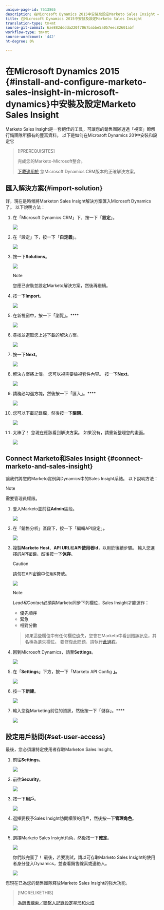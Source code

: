 ```yaml
---
unique-page-id: 7513865
description: 在Microsoft Dynamics 2015中安裝及設定Marketo Sales Insight —— 行銷人員檔案——產品檔案
title: 在Microsoft Dynamics 2015中安裝及設定Marketo Sales Insight
translation-type: tm+mt
source-git-commit: 6ae882dddda220f7067babbe5a057eec82601abf
workflow-type: tm+mt
source-wordcount: '442'
ht-degree: 0%

---
```



# 在Microsoft Dynamics 2015 {#install-and-configure-marketo-sales-insight-in-microsoft-dynamics}中安裝及設定Marketo Sales Insight

Marketo Sales Insight是一套絕佳的工具，可讓您的銷售團隊透過「視窗」瞭解行銷團隊所擁有的豐富資料。 以下是如何在Microsoft Dynamics 201中安裝和設定它

>[!PREREQUISITES]
>
>完成您的Marketo-Microsoft整合。
>
>[下載適用於](/help/marketo/product-docs/marketo-sales-insight/msi-for-microsoft-dynamics/installing/download-the-marketo-sales-insight-solution-for-microsoft-dynamics.md) 您Microsoft Dynamics CRM版本的正確解決方案。

## 匯入解決方案{#import-solution}

好，現在是時候將Marketon Sales Insight解決方案匯入Microsoft Dynamics了。 以下說明方法：

1. 在「Microsoft Dynamics CRM」下，按一下「**設定**」。

   ![](assets/image2014-12-12-9-3a4-3a56.png)

1. 在「設定」下，按一下「**自定義**」。

   ![](assets/image2015-4-29-14-3a22-3a1.png)

1. 按一下&#x200B;**Solutions**。

   ![](assets/image2014-12-12-9-3a5-3a17.png)

   >[!NOTE]
   >
   >您應已安裝並設定Marketo解決方案，然後再繼續。

1. 按一下&#x200B;**Import**。

   ![](assets/image2014-12-12-9-3a5-3a27.png)

1. 在新視窗中，按一下「瀏覽」。****

   ![](assets/image2014-12-12-9-3a5-3a36.png)

1. 尋找並選取您上述下載的解決方案。

   ![](assets/image2014-12-12-9-3a5-3a45.png)

1. 按一下&#x200B;**Next**。

   ![](assets/image2014-12-12-9-3a5-3a55.png)

1. 解決方案將上傳。 您可以視需要檢視套件內容。 按一下&#x200B;**Next**。

   ![](assets/image2014-12-12-9-3a6-3a10.png)

1. 請務必勾選方塊，然後按一下「匯入」。****

   ![](assets/image2014-12-12-9-3a6-3a19.png)

1. 您可以下載記錄檔，然後按一下&#x200B;**關閉**。

   ![](assets/image2014-12-12-9-3a6-3a29.png)

1. 太棒了！ 您現在應該看到解決方案。 如果沒有，請重新整理您的畫面。

   ![](assets/image2014-12-12-9-3a6-3a40.png)

## Connect Marketo和Sales Insight {#connect-marketo-and-sales-insight}

讓我們將您的Marketo實例與Dynamics中的Sales Insight系結。 以下說明方法：

>[!NOTE]
>
>需要管理員權限。

1. 登入Marketo並前往&#x200B;**Admin**&#x200B;區段。

   ![](assets/image2014-12-12-9-3a6-3a50.png)

1. 在「銷售分析」區段下，按一下「編輯API設定」**。**

   ![](assets/image2014-12-12-9-3a7-3a0.png)

1. 複製&#x200B;**Marketo Host**、**API URL**&#x200B;和&#x200B;**API使用者Id**，以用於後續步驟。 輸入您選擇的API密鑰，然後按一下&#x200B;**保存**。

   >[!CAUTION]
   >
   >請勿在API密鑰中使用&amp;符號。

   ![](assets/image2014-12-12-9-3a7-3a9.png)

   >[!NOTE]
   >
   >*Lead和Contact*&#x200B;必須與Marketo同步下列欄位，Sales Insight才能運作：
   >
   >* 優先順序
   >* 緊急
   >* 相對分數

   >
   >如果這些欄位中有任何欄位遺失，您會在Marketo中看到錯誤訊息，其名稱為遺失欄位。 要修復此問題，請執行[此過程](/help/marketo/product-docs/marketo-sales-insight/msi-for-microsoft-dynamics/setting-up-and-using/required-fields-for-syncing-marketo-with-dynamics.md)。

1. 回到Microsoft Dynamics，請至&#x200B;**Settings**。

   ![](assets/image2014-12-12-9-3a7-3a25.png)

1. 在「**Settings**」下方，按一下「Marketo API Config **」。**

   ![](assets/image2014-12-12-9-3a7-3a34.png)

1. 按一下&#x200B;**新建**。

   ![](assets/image2014-12-12-9-3a8-3a8.png)

1. 輸入您從Marketing前往的資訊，然後按一下「儲存」。****

   ![](assets/image2014-12-12-9-3a8-3a17.png)

## 設定用戶訪問{#set-user-access}

最後，您必須讓特定使用者存取Marketon Sales Insight。

1. 前往&#x200B;**Settings**。

   ![](assets/image2014-12-12-9-3a8-3a34.png)

1. 前往&#x200B;**Security**。

   ![](assets/image2015-4-29-14-3a56-3a33.png)

1. 按一下&#x200B;**用戶**。

   ![](assets/image2015-4-29-14-3a57-3a46.png)

1. 選擇要授予Sales Insight訪問權限的用戶，然後按一下&#x200B;**管理角色**。

   ![](assets/image2015-4-29-14-3a59-3a31.png)

1. 選擇Marketo Sales Insight角色，然後按一下&#x200B;**確定**。

   ![](assets/image2014-12-12-9-3a9-3a22.png)

   你們該完蛋了！ 最後，若要測試，請以可存取Marketo Sales Insight的使用者身分登入Dynamics，並查看銷售線索或連絡人。

   ![](assets/image2015-4-29-15-3a2-3a27.png)

您現在已為您的銷售團隊釋放Marketo Sales Insight的強大功能。

>[!MORELIKETHIS]
>
>[為銷售線索／聯繫人記錄設定星形和火焰](/help/marketo/product-docs/marketo-sales-insight/msi-for-microsoft-dynamics/setting-up-and-using/setting-up-stars-and-flames-for-lead-contact-records.md)
